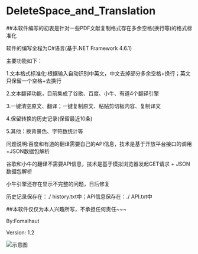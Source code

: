 # DeleteSpace_and_Translation

##本软件编写的初衷是针对一些PDF文献复制格式存在多余空格(换行等)的格式标准化

软件的编写全程为C#语言(基于.NET Framework 4.6.1)

主要功能如下：

1.文本格式标准化:根据输入自动识别中英文，中文去掉部分多余空格+换行；英文只保留一个空格+去换行

2.文本翻译功能，目前集成了谷歌、百度、小牛、有道4个翻译引擎

3.一键清空原文、翻译；一键复制原文、粘贴剪切板内容、复制译文

4.保留转换的历史记录(保留最近10条)

5.其他：换背景色、字符数统计等

问题说明:百度和有道的翻译需要自己的API信息，技术是基于开放平台接口的调用+JSON数据包解析

谷歌和小牛的翻译不需要API信息，技术是基于模拟浏览器发起GET请求 + JSON数据包解析

小牛引擎还存在显示不完整的问题，日后修复

历史记录保存在：./ history.txt中；API信息保存在：./ API.txt中

##本软件仅仅为本人兴趣所写，不承担任何责任~~~

By:Fomalhaut

Version: 1.2

![示意图](https://user-images.githubusercontent.com/53938635/157469334-5efa64b6-d42d-4f69-abdf-a9027bdd881f.jpg)
